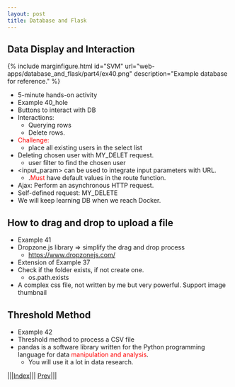```yaml
---
layout: post
title: Database and Flask
---
```


## Data Display and Interaction

{% include marginfigure.html id="SVM" url="web-apps/database_and_flask/part4/ex40.png" description="Example database for reference." %}

* 5-minute hands-on activity
* Example 40_hole
* Buttons to interact with DB
* Interactions:
  * Querying rows 
  * Delete rows.
* <font color=red>Challenge:</font>
  * place all existing users in the select list
* Deleting chosen user with MY_DELET request.
  * user filter to find the chosen user
* &lt;input_param&gt; can be used to integrate input parameters with URL.
  * .<font color=red>Must</font> have default values in the route function.
* Ajax: Perform an asynchronous HTTP request.
* Self-defined request: MY_DELETE
* We will keep learning DB when we reach Docker.

## How to drag and drop to upload a file

* Example 41
* Dropzone.js library => simplify the drag and drop process 
  * <https://www.dropzonejs.com/>
* Extension of Example 37
* Check if the folder exists, if not create one.
  * os.path.exists
* A complex css file, not written by me but very powerful. Support image thumbnail

## Threshold Method
* Example 42
* Threshold method to process a CSV file
* pandas is a software library written for the Python programming language for data <font color=red>manipulation and analysis</font>.
  * You will use it a lot in data research.

|||[Index](../../)||| [Prev](../part3/)|||














